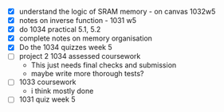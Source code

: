 - [x] understand the logic of SRAM memory - on canvas 1032w5
- [x] notes on inverse function - 1031 w5
- [x] do 1034 practical 5.1, 5.2
- [x] complete notes on memory organisation
- [x] Do the 1034 quizzes week 5
- [ ] project 2 1034 assessed coursework
	- This just needs final checks and submission
	- maybe write more thorough tests?
- [ ] 1033 coursework
	- i think mostly done
- [ ] 1031 quiz week 5